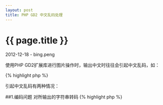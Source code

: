 ```yaml
---
layout: post
title: PHP GD2 中文乱码处理
---
```


{{ page.title }}
================

<p class="meta">2012-12-18 - bing.peng</p>

<p>
使用PHP GD2扩展库进行图片操作时，输出中文时往往会引起中文乱码，如：
</p>

{% highlight php %}

<?php
header("content-type:image/png");
$image = imagecreate(300,80);
$bg=imagecolorallocate($image,220,40,120);
$textcolor=imagecolorallocate($image,88,215,120);
$text = '重庆PHP社区';
imagestring($image,30,30,30,$text,$textcolor);
imagepng($image);
imagedestroy($image);

{% endhighlight %}

<p>
引起中文乱码有两种情况：
</p>

##1.编码问题

对所输出的字符串转码

{% highlight php %}
<?php
$text = '重庆PHP社区';
$text = iconv("gbk", "utf-8", $text); // 根据实际编码而定
{% endhighlight %}

##2.字体问题

大多数情况，不能显示中文都是因为GD2库本身没有中文字体引起的，所以要指定字体来显示所输出的字符串。
首先，拷贝所需要的字体到服务器目录，将代码修改成如下：

{% highlight php %}
<?php
header("content-type:image/png");
$image = imagecreate(300,80);
$bg=imagecolorallocate($image,220,40,120);
$textcolor=imagecolorallocate($image,88,215,120);
$font = 'simhei.ttf';
imagettftext($image, 20, 0, 40, 60, $textcolor, $font,'重庆PHP社区');
imagepng($image);
imagedestroy($image);
{% endhighlight %}

